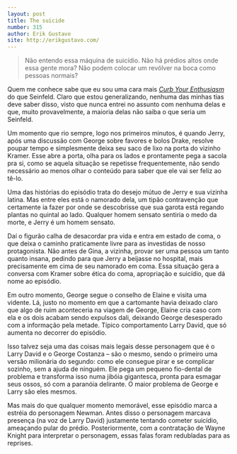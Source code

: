 ```yaml
---
layout: post
title: The suicide
number: 315
author: Erik Gustavo
site: http://erikgustavo.com/
---
```


> Não entendo essa máquina de suicídio. Não há prédios altos onde essa gente mora? Não podem colocar um revólver na boca como pessoas normais?

Quem me conhece sabe que eu sou uma cara mais <a title="Segura a onda" href="http://www.hbo.com/larrydavid/">*Curb Your Enthusiasm*</a> do que Seinfeld. Claro que estou generalizando, nenhuma das minhas tias deve saber disso, visto que nunca entrei no assunto com nenhuma delas e que, muito provavelmente, a maioria delas não saiba o que seria um Seinfeld.

Um momento que rio sempre, logo nos primeiros minutos, é quando Jerry, após uma discussão com George sobre favores e bolos Drake, resolve poupar tempo e simplesmente deixa seu saco de lixo na porta do vizinho Kramer. Esse abre a porta, olha para os lados e prontamente pega a sacola pra si, como se aquela situação se repetisse frequentemente, não sendo necessário ao menos olhar o conteúdo para saber que ele vai ser feliz ao tê-lo.

Uma das histórias do episódio trata do desejo mútuo de Jerry e sua vizinha latina. Mas entre eles está o namorado dela, um tipão contravenção que certamente ia fazer por onde se descobrisse que sua garota está regando plantas no quintal ao lado. Qualquer homem sensato sentiria o medo da morte, e Jerry é um homem sensato.

Daí o figurão calha de desacordar pra vida e entra em estado de coma, o que deixa o caminho praticamente livre para as investidas de nosso protagonista. Não antes de Gina, a vizinha, provar ser uma pessoa um tanto quanto insana, pedindo para que Jerry a beijasse no hospital, mais precisamente em cima de seu namorado em coma. Essa situação gera a conversa com Kramer sobre ética do coma, apropriação e suicídio, que dá nome ao episódio.

Em outro momento, George segue o conselho de Elaine e visita uma vidente. Lá, justo no momento em que a cartomante havia deixado claro que algo de ruim aconteceria na viagem de George, Elaine cria caso com ela e os dois acabam sendo expulsos dali, deixando George desesperado com a informação pela metade. Típico comportamento Larry David, que só aumenta no decorrer do episódio.

Isso talvez seja uma das coisas mais legais desse personagem que é o Larry David e o George Costanza – são o mesmo, sendo o primeiro uma versão milionária do segundo: como ele consegue pirar e se complicar sozinho, sem a ajuda de ninguém. Ele pega um pequeno fio-dental de problema e transforma isso numa jibóia gigantesca, pronta para esmagar seus ossos, só com a paranóia delirante. O maior problema de George e Larry são eles mesmos.

Mas mais do que qualquer momento memorável, esse episódio marca a estréia do personagem Newman. Antes disso o personagem marcava presença (na voz de Larry David) justamente tentando cometer suicídio, ameaçando pular do prédio. Posteriormente, com a contratação de Wayne Knight para interpretar o personagem, essas falas foram redubladas para as reprises.